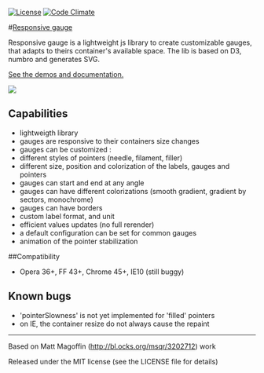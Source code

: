 [![License](http://img.shields.io/:license-mit-blue.svg)](http://doge.mit-license.org)
[![Code Climate](https://codeclimate.com/github/DeepSilence/ResponsiveGauge/badges/gpa.svg)](https://codeclimate.com/github/DeepSilence/ResponsiveGauge)

#[Responsive gauge](http://deepsilence.github.io/ResponsiveGauge/main.html "Responsive gauge demo and documentation")

Responsive gauge is a lightweight js library to create customizable gauges, that adapts to theirs container's available space.
The lib is based on D3, numbro and generates SVG.

[See the demos and documentation.](http://deepsilence.github.io/ResponsiveGauge/main.html "Responsive gauge demo and documentation")

<span style="text-align:center;">
	<img src="https://raw.githubusercontent.com/DeepSilence/ResponsiveGauge/master/examples.png"/>
</span>

## Capabilities
* lightweigth library
* gauges are responsive to their containers size changes
* gauges can be customized : 
 * different styles of pointers (needle, filament, filler)
 * different size, position and colorization of the labels, gauges and pointers
 * gauges can start and end at any angle
 * gauges can have different colorizations (smooth gradient, gradient by sectors, monochrome)
 * gauges can have borders 
 * custom label format, and unit
* efficient values updates (no full rerender)
* a default configuration can be set for common gauges
* animation of the pointer stabilization

##Compatibility
* Opera 36+, FF 43+, Chrome 45+, IE10 (still buggy)
	
## Known bugs 
* 'pointerSlowness' is not yet implemented for 'filled' pointers
* on IE, the container resize do not always cause the repaint
	
---
Based on Matt Magoffin (http://bl.ocks.org/msqr/3202712) work

Released under the MIT license (see the LICENSE file for details)
